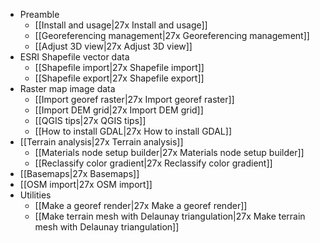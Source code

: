 * Preamble
    * [[Install and usage|27x Install and usage]]
    * [[Georeferencing management|27x Georeferencing management]]
    * [[Adjust 3D view|27x Adjust 3D view]]
* ESRI Shapefile vector data
    * [[Shapefile import|27x Shapefile import]]
    * [[Shapefile export|27x Shapefile export]]
* Raster map image data
    * [[Import georef raster|27x Import georef raster]]
    * [[Import DEM grid|27x Import DEM grid]]
    * [[QGIS tips|27x QGIS tips]]
    * [[How to install GDAL|27x How to install GDAL]]
* [[Terrain analysis|27x Terrain analysis]]
    * [[Materials node setup builder|27x Materials node setup builder]]
    * [[Reclassify color gradient|27x Reclassify color gradient]]
* [[Basemaps|27x Basemaps]]
* [[OSM import|27x OSM import]]
* Utilities
    * [[Make a georef render|27x Make a georef render]]
    * [[Make terrain mesh with Delaunay triangulation|27x Make terrain mesh with Delaunay triangulation]]
